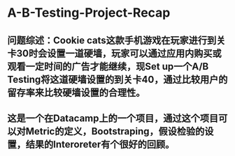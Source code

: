 # A-B-Testing-Project-Recap


## 问题综述：Cookie cats这款手机游戏在玩家进行到关卡30时会设置一道硬墙，玩家可以通过应用内购买或观看一定时间的广告才能继续，现Set up一个A/B Testing将这道硬墙设置的到关卡40，通过比较用户的留存率来比较硬墙设置的合理性。
## 这是一个在Datacamp上的一个项目，通过这个项目可以对Metric的定义，Bootstraping，假设检验的设置，结果的Interoreter有个很好的回顾。

